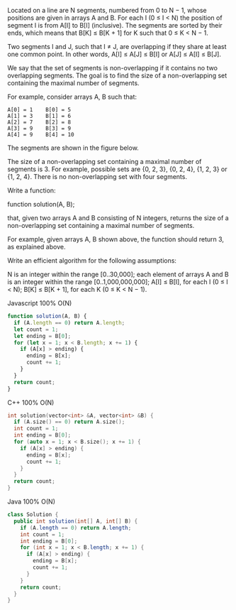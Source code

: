 Located on a line are N segments, numbered from 0 to N − 1, whose positions are given in arrays A and B. For each I (0 ≤ I < N) the position of segment I is from A[I] to B[I] (inclusive). The segments are sorted by their ends, which means that B[K] ≤ B[K + 1] for K such that 0 ≤ K < N − 1.

Two segments I and J, such that I ≠ J, are overlapping if they share at least one common point. In other words, A[I] ≤ A[J] ≤ B[I] or A[J] ≤ A[I] ≤ B[J].

We say that the set of segments is non-overlapping if it contains no two overlapping segments. The goal is to find the size of a non-overlapping set containing the maximal number of segments.

For example, consider arrays A, B such that:

    A[0] = 1    B[0] = 5
    A[1] = 3    B[1] = 6
    A[2] = 7    B[2] = 8
    A[3] = 9    B[3] = 9
    A[4] = 9    B[4] = 10
The segments are shown in the figure below.



The size of a non-overlapping set containing a maximal number of segments is 3. For example, possible sets are {0, 2, 3}, {0, 2, 4}, {1, 2, 3} or {1, 2, 4}. There is no non-overlapping set with four segments.

Write a function:

function solution(A, B);

that, given two arrays A and B consisting of N integers, returns the size of a non-overlapping set containing a maximal number of segments.

For example, given arrays A, B shown above, the function should return 3, as explained above.

Write an efficient algorithm for the following assumptions:

N is an integer within the range [0..30,000];
each element of arrays A and B is an integer within the range [0..1,000,000,000];
A[I] ≤ B[I], for each I (0 ≤ I < N);
B[K] ≤ B[K + 1], for each K (0 ≤ K < N − 1).


Javascript 100% O(N) 
```javascript
function solution(A, B) {
  if (A.length == 0) return A.length;
  let count = 1;
  let ending = B[0];
  for (let x = 1; x < B.length; x += 1) {
    if (A[x] > ending) {
      ending = B[x];
      count += 1;
    }
  }
  return count;
}

```

C++ 100% O(N) 
```C++
int solution(vector<int> &A, vector<int> &B) {
  if (A.size() == 0) return A.size();
  int count = 1;
  int ending = B[0];
  for (auto x = 1; x < B.size(); x += 1) {
    if (A[x] > ending) {
      ending = B[x];
      count += 1;
    }
  }
  return count;
}
```


Java 100% O(N) 
```java
class Solution {
  public int solution(int[] A, int[] B) {
    if (A.length == 0) return A.length;
    int count = 1;
    int ending = B[0];
    for (int x = 1; x < B.length; x += 1) {
      if (A[x] > ending) {
        ending = B[x];
        count += 1;
      }
    }
    return count;
  }
}
```